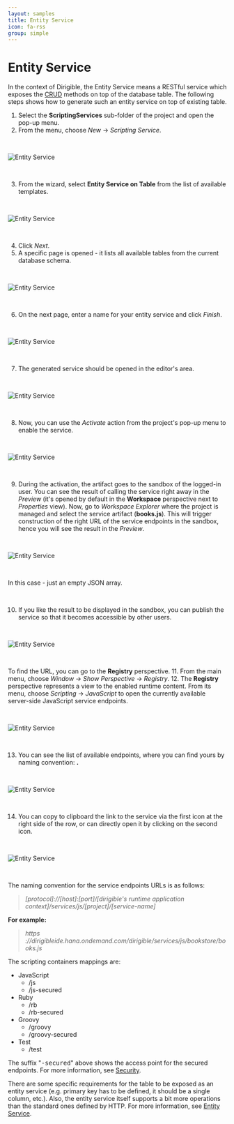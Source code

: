 ```yaml
---
layout: samples
title: Entity Service
icon: fa-rss
group: simple
---
```


Entity Service
===

In the context of Dirigible, the Entity Service means a RESTful service which exposes the [CRUD](http://en.wikipedia.org/wiki/Create,\_read,\_update\_and\_delete) methods on top of the database table. The following steps shows how to generate such an entity service on top of existing table.

1. Select the **ScriptingServices** sub-folder of the project and open the pop-up menu.
2. From the menu, choose *New* -> *Scripting Service*.

<br>

![Entity Service](bookstore/16_books_entity_service_menu.png)

<br>

3. From the wizard, select **Entity Service on Table** from the list of available templates.

<br>

![Entity Service](bookstore/17_books_entity_service_wizard_1.png)

<br>

4. Click *Next*.
5. A specific page is opened - it lists all available tables from the current database schema.

<br>

![Entity Service](bookstore/18_books_entity_service_wizard_2.png)

<br>

6. On the next page, enter a name for your entity service and click *Finish*.

<br>

![Entity Service](bookstore/19_books_entity_service_wizard_3.png)

<br>

7. The generated service should be opened in the editor's area.

<br>

![Entity Service](bookstore/20_books_entity_service_content.png)

<br>

8. Now, you can use the *Activate* action from the project's pop-up menu to enable the service.

<br>

![Entity Service](bookstore/21_books_entity_service_activate.png)

<br>

9. During the activation, the artifact goes to the sandbox of the logged-in user. You can see the result of calling the service right away in the *Preview* (it's opened by default in the **Workspace** perspective next to *Properties* view). Now, go to *Workspace Explorer* where the project is managed and select the service artifact (**books.js**). This will trigger construction of the right URL of the service endpoints in the sandbox, hence you will see the result in the *Preview*.

<br>

![Entity Service](bookstore/22_books_entity_service_test.png)

<br>

In this case - just an empty JSON array.

<br>

10. If you like the result to be displayed in the sandbox, you can publish the service so that it becomes accessible by other users. 

<br>

![Entity Service](bookstore/23_books_entity_service_publish.png)

<br>

To find the URL, you can go to the **Registry** perspective. 
11. From the main menu, choose *Window* -> *Show Perspective* -> *Registry*.
12. The **Registry** perspective represents a view to the enabled runtime content. From its menu, choose *Scripting* -> *JavaScript* to open the currently available server-side JavaScript service endpoints.

<br>

![Entity Service](bookstore/24_books_entity_service_registry_1.png)

<br>

13. You can see the list of available endpoints, where you can find yours by naming convention: **<project>.<service path>**

<br>

![Entity Service](bookstore/25_books_entity_service_registry_2.png)

<br>

14. You can copy to clipboard the link to the service via the first icon at the right side of the row, or can directly open it by clicking on the second icon.

<br>

![Entity Service](bookstore/26_books_entity_service_registry_3.png)

<br>

The naming convention for the service endpoints URLs is as follows:

> *[protocol]://[host]:[port]/[dirigible's runtime application context]/services/js/[project]/[service-name]*

**For example:**

> *https ://dirigibleide.hana.ondemand.com/dirigible/services/js/bookstore/books.js*


The scripting containers mappings are:

<ul>
	<li>JavaScript
		<ul>
    		<li> /js </li>
    		<li> /js-secured </li>
    	</ul>
    </li>
	<li> Ruby
   		<ul>
     		<li> /rb </li>
     		<li> /rb-secured </li>
     	</ul>
    </li>
	<li> Groovy
   		<ul>
      		<li> /groovy </li>
      		<li> /groovy-secured </li>
      	</ul>
    </li>
	<li> Test
   		<ul>
     		<li> /test </li> 
     	</ul>
    </li>
 </ul>

The suffix "<samp>-secured</samp>" above shows the access point for the secured endpoints. For more information, see [Security](../help/security.html).


There are some specific requirements for the table to be exposed as an entity service (e.g. primary key has to be defined, it should be a single column, etc.).
Also, the entity service itself supports a bit more operations than the standard ones defined by HTTP. For more information, see [Entity Service](../help/entity_service.html).

